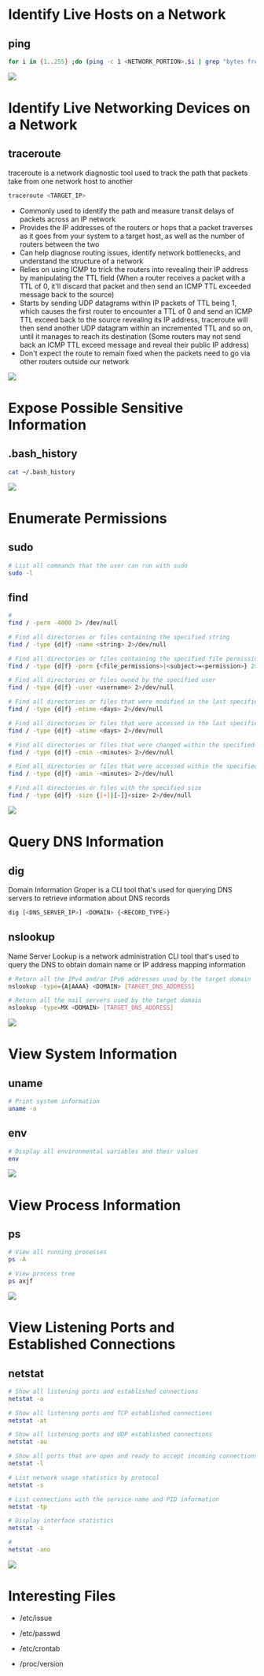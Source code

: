 # Identify Live Hosts on a Network

## ping

```Bash
for i in {1..255} ;do (ping -c 1 <NETWORK_PORTION>.$i | grep "bytes from"|cut -d ' ' -f4|tr -d ':' &);done
```

![](https://github.com/JonmarCorpuz/SecondBrain/blob/main/Assets/Whitespace.png)

# Identify Live Networking Devices on a Network

## traceroute

traceroute is a network diagnostic tool used to track the path that packets take from one network host to another

```Bash
traceroute <TARGET_IP>
```

* Commonly used to identify the path and measure transit delays of packets across an IP network
* Provides the IP addresses of the routers or hops that a packet traverses as it goes from your system to a target host, as well as the number of routers between the two
* Can help diagnose routing issues, identify network bottlenecks, and understand the structure of a network
* Relies on using ICMP to trick the routers into revealing their IP address by manipulating the TTL field (When a router receives a packet with a TTL of 0, it'll discard that packet and then send an ICMP TTL exceeded message back to the source)
* Starts by sending UDP datagrams within IP packets of TTL being 1, which causes the first router to encounter a TTL of 0 and send an ICMP TTL exceed back to the source revealing its IP address, traceroute will then send another UDP datagram within an incremented TTL and so on, until it manages to reach its destination (Some routers may not send back an ICMP TTL exceed message and reveal their public IP address)
* Don't expect the route to remain fixed when the packets need to go via other routers outside our network

![](https://github.com/JonmarCorpuz/SecondBrain/blob/main/Assets/Whitespace.png)

# Expose Possible Sensitive Information

## .bash_history

```Bash
cat ~/.bash_history
```

![](https://github.com/JonmarCorpuz/SecondBrain/blob/main/Assets/Whitespace.png)

# Enumerate Permissions

## sudo

```Bash
# List all commands that the user can run with sudo
sudo -l
```

## find

```Bash
# 
find / -perm -4000 2> /dev/null
```

```Bash
# Find all directories or files containing the specified string
find / -type {d|f} -name <string> 2>/dev/null
```

```Bash
# Find all directories or files containing the specified file permissions
find / -type {d|f} -perm {<file_permissions>|<subject>=<permission>} 2>/dev/null
```

```Bash
# Find all directories or files owned by the specified user
find / -type {d|f} -user <username> 2>/dev/null
```

```Bash
# Find all directories or files that were modified in the last specified time period
find / -type {d|f} -mtime <days> 2>/dev/null
```

```Bash
# Find all directories or files that were accessed in the last specified days
find / -type {d|f} -atime <days> 2>/dev/null
```

```Bash
# Find all directories or files that were changed within the specified time
find / -type {d|f} -cmin -<minutes> 2>/dev/null
```

```Bash
# Find all directories or files that were accessed within the specified time
find / -type {d|f} -amin -<minutes> 2>/dev/null
```

```Bash
# Find all directories or files with the specified size
find / -type {d|f} -size {[+]|[-]}<size> 2>/dev/null
```


![](https://github.com/JonmarCorpuz/SecondBrain/blob/main/Assets/Whitespace.png)

# Query DNS Information

## dig

Domain Information Groper is a CLI tool that's used for querying DNS servers to retrieve information about DNS records

```Bash
dig [<DNS_SERVER_IP>] <DOMAIN> {<RECORD_TYPE>}
```

## nslookup

Name Server Lookup is a network administration CLI tool that's used to query the DNS to obtain domain name or IP address mapping information

```Bash
# Return all the IPv4 and/or IPv6 addresses used by the target domain
nslookup -type={A|AAAA} <DOMAIN> [TARGET_DNS_ADDRESS]
```

```Bash
# Return all the mail servers used by the target domain
nslookup -type=MX <DOMAIN> [TARGET_DNS_ADDRESS]
```

![](https://github.com/JonmarCorpuz/SecondBrain/blob/main/Assets/Whitespace.png)

# View System Information

## uname

```Bash
# Print system information
uname -a
```

## env

```Bash
# Display all environmental variables and their values
env
```

![](https://github.com/JonmarCorpuz/SecondBrain/blob/main/Assets/Whitespace.png)

# View Process Information

## ps

```Bash
# View all running processes
ps -A
```

```Bash
# View process tree
ps axjf
```

![](https://github.com/JonmarCorpuz/SecondBrain/blob/main/Assets/Whitespace.png)

# View Listening Ports and Established Connections

## netstat

```Bash
# Show all listening ports and established connections
netstat -a
```

```Bash
# Show all listening ports and TCP established connections
netstat -at
```

```Bash
# Show all listening ports and UDP established connections
netstat -au
```

```Bash
# Show all ports that are open and ready to accept incoming connections (Listening mode)
netstat -l
```

```Bash
# List network usage statistics by protocol
netstat -s
```

```Bash
# List connections with the service name and PID information
netstat -tp
```

```Bash
# Display interface statistics
netstat -i
```

```Bash
#
netstat -ano
```

![](https://github.com/JonmarCorpuz/SecondBrain/blob/main/Assets/Whitespace.png)

# Interesting Files

* /etc/issue
* /etc/passwd
* /etc/crontab

* /proc/version
